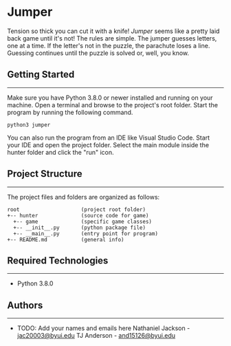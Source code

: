# Jumper

Tension so thick you can cut it with a knife! <i>Jumper</i> seems like a pretty
laid back game until it's not! The rules are simple. The jumper guesses letters,
one at a time. If the letter's not in the puzzle, the parachute loses a line.
Guessing continues until the puzzle is solved or, well, you know.

## Getting Started

---
Make sure you have Python 3.8.0 or newer installed and running on your machine.
Open a terminal and browse to the project's root folder. Start the program by
running the following command.

```
python3 jumper 
```

You can also run the program from an IDE like Visual Studio Code. Start your IDE
and open the project folder. Select the main module inside the hunter folder and
click the "run" icon.

## Project Structure

---
The project files and folders are organized as follows:

```
root                    (project root folder)
+-- hunter              (source code for game)
  +-- game              (specific game classes)
  +-- __init__.py       (python package file)
  +-- __main__.py       (entry point for program)
+-- README.md           (general info)
```

## Required Technologies

---

* Python 3.8.0

## Authors

---

* TODO: Add your names and emails here
Nathaniel Jackson - jac20003@byui.edu
TJ Anderson - and15126@byui.edu
